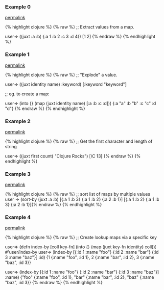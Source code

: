 ### Example 0
[permalink](#example-0)

{% highlight clojure %}
{% raw %}
;; Extract values from a map.

user=> ((juxt :a :b) {:a 1 :b 2 :c 3 :d 4})
[1 2]
{% endraw %}
{% endhighlight %}


### Example 1
[permalink](#example-1)

{% highlight clojure %}
{% raw %}
;; "Explode" a value.

user=> ((juxt identity name) :keyword)
[:keyword "keyword"]


;; eg. to create a map:

user=> (into {} (map (juxt identity name) [:a :b :c :d]))
{:a "a" :b "b" :c "c" :d "d"}
{% endraw %}
{% endhighlight %}


### Example 2
[permalink](#example-2)

{% highlight clojure %}
{% raw %}
;; Get the first character and length of string

user=> ((juxt first count) "Clojure Rocks")
[\C 13]
{% endraw %}
{% endhighlight %}


### Example 3
[permalink](#example-3)

{% highlight clojure %}
{% raw %}
;; sort list of maps by multiple values
user => (sort-by (juxt :a :b) [{:a 1 :b 3} {:a 1 :b 2} {:a 2 :b 1}]
[{:a 1 :b 2} {:a 1 :b 3} {:a 2 :b 1}]{% endraw %}
{% endhighlight %}


### Example 4
[permalink](#example-4)

{% highlight clojure %}
{% raw %}
;; Create lookup maps via a specific key

user=> (defn index-by [coll key-fn]
         (into {} (map (juxt key-fn identity) coll)))
#'user/index-by
user=> (index-by [{:id 1 :name "foo"}
                  {:id 2 :name "bar"}
                  {:id 3 :name "baz"}] :id)
{1 {:name "foo", :id 1}, 2 {:name "bar", :id 2}, 3 {:name "baz", :id 3}}

user=> (index-by [{:id 1 :name "foo"}
                  {:id 2 :name "bar"}
                  {:id 3 :name "baz"}] :name)
{"foo" {:name "foo", :id 1}, "bar" {:name "bar", :id 2}, "baz" {:name "baz", :id 3}}
{% endraw %}
{% endhighlight %}


